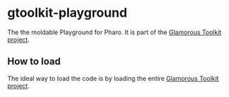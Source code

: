 # gtoolkit-playground
The the moldable Playground for Pharo. It is part of the [Glamorous Toolkit project](https://github.com/feenkcom/gtoolkit).

## How to load

The ideal way to load the code is by loading the entire [Glamorous Toolkit project](https://github.com/feenkcom/gtoolkit).
